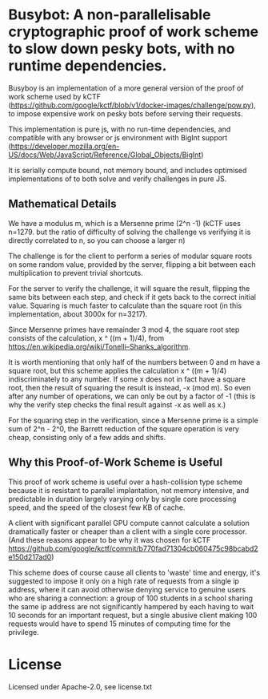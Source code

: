 # Busybot: A non-parallelisable cryptographic proof of work scheme to slow down pesky bots, with no runtime dependencies.

Busyboy is an implementation of a more general version of the proof of work
scheme used by kCTF
(https://github.com/google/kctf/blob/v1/docker-images/challenge/pow.py), to
impose expensive work on pesky bots before serving their requests.

This implementation is pure js, with no run-time dependencies, and
compatible with any browser or js environment with BigInt support
(https://developer.mozilla.org/en-US/docs/Web/JavaScript/Reference/Global_Objects/BigInt)

It is serially compute bound, not memory bound, and includes optimised
implementations of to both solve and verify challenges in pure JS.


## Mathematical Details
We have a modulus m, which is a Mersenne prime (2^n -1) (kCTF uses n=1279.
but the ratio of difficulty of solving the challenge vs verifying it is
directly correlated to n, so you can choose a larger n)

The challenge is for the client to perform a series of modular square roots
on some random value, provided by the server, flipping a bit between each
multiplication to prevent trivial shortcuts.

For the server to verify the challenge, it will square the result, flipping
the same bits between each step, and check if it gets back to the correct
initial value. Squaring is much faster to calculate than the square root (in
this implementation, about 3000x for n=3217).

Since Mersenne primes have remainder 3 mod 4, the square root step consists
of the calculation, x ^ ((m + 1)/4), from
https://en.wikipedia.org/wiki/Tonelli–Shanks_algorithm.

It is worth mentioning that only half of the numbers between 0 and m have a
square root, but this scheme applies the calculation x ^ ((m + 1)/4)
indiscriminately to any number. If some x does not in fact have a square
root, then the result of squaring the result is instead, -x (mod m). So even
after any number of operations, we can only be out by a factor of -1 (this
is why the verify step checks the final result against -x as well as x.)

For the squaring step in the verification, since a Mersenne prime is a
simple sum of 2^n - 2^0, the Barrett reduction of the square operation is
very cheap, consisting only of a few adds and shifts.


## Why this Proof-of-Work Scheme is Useful
This proof of work scheme is useful over a hash-collision type scheme
because it is resistant to parallel implantation, not memory intensive, and
predictable in duration largely varying only by single core processing
speed, and the speed of the closest few KB of cache.

A client with significant parallel GPU compute cannot calculate a solution
dramatically faster or cheaper than a client with a single core processor.
(And these reasons appear to be why it was chosen for kCTF
https://github.com/google/kctf/commit/b770fad71304cb060475c98bcabd2e150d217ad0)

This scheme does of course cause all clients to 'waste' time and energy,
it's suggested to impose it only on a high rate of requests from a single ip
address, where it can avoid otherwise denying service to genuine users who
are sharing a connection: a group of 100 students in a school sharing the
same ip address are not significantly hampered by each having to wait 10
seconds for an important request, but a single abusive client making 100
requests would have to spend 15 minutes of computing time for the privilege.


# License
Licensed under Apache-2.0, see license.txt
